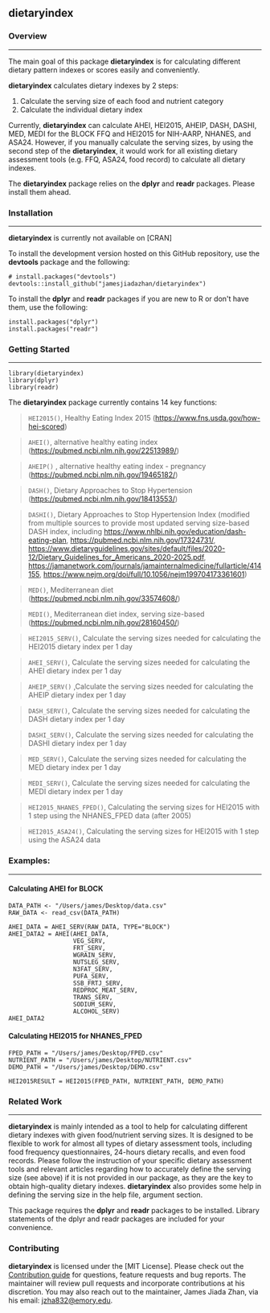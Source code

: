 ## dietaryindex

### Overview
___
The main goal of this package **dietaryindex** is for calculating different dietary pattern indexes or scores easily and conveniently. 

**dietaryindex** calculates dietary indexes by 2 steps:
1. Calculate the serving size of each food and nutrient category
2. Calculate the individual dietary index

Currently, **dietaryindex** can calculate AHEI, HEI2015, AHEIP, DASH, DASHI, MED, MEDI for the BLOCK FFQ and HEI2015 for NIH-AARP, NHANES, and ASA24. However, if you manually calculate the serving sizes, by using the second step of the **dietaryindex**, it would work for all existing dietary assessment tools (e.g. FFQ, ASA24, food record) to calculate all dietary indexes. 

The **dietaryindex** package relies on the **dplyr** and **readr** packages. Please install them ahead.

### Installation
___

**dietaryindex** is currently not available on [CRAN]


To install the development version hosted on this GitHub repository, use the **devtools** package and the following:

```
# install.packages("devtools")
devtools::install_github("jamesjiadazhan/dietaryindex")
```

To install the **dplyr** and **readr** packages if you are new to R or don't have them, use the following:
```
install.packages("dplyr")
install.packages("readr")
```

### Getting Started
___
```
library(dietaryindex)
library(dplyr)
library(readr)
```

The **dietaryindex** package currently contains 14 key functions:
>`HEI2015()`, Healthy Eating Index 2015 (https://www.fns.usda.gov/how-hei-scored)

>`AHEI()`, alternative healthy eating index (https://pubmed.ncbi.nlm.nih.gov/22513989/)

>`AHEIP()` , alternative healthy eating index - pregnancy (https://pubmed.ncbi.nlm.nih.gov/19465182/)

>`DASH()`, Dietary Approaches to Stop Hypertension (https://pubmed.ncbi.nlm.nih.gov/18413553/)

>`DASHI()`, Dietary Approaches to Stop Hypertension Index (modified from multiple sources to provide most updated serving size-based DASH index, including https://www.nhlbi.nih.gov/education/dash-eating-plan, https://pubmed.ncbi.nlm.nih.gov/17324731/, https://www.dietaryguidelines.gov/sites/default/files/2020-12/Dietary_Guidelines_for_Americans_2020-2025.pdf, https://jamanetwork.com/journals/jamainternalmedicine/fullarticle/414155, https://www.nejm.org/doi/full/10.1056/nejm199704173361601)

>`MED()`, Mediterranean diet (https://pubmed.ncbi.nlm.nih.gov/33574608/)

>`MEDI()`, Mediterranean diet index, serving size-based (https://pubmed.ncbi.nlm.nih.gov/28160450/)

>`HEI2015_SERV()`, Calculate the serving sizes needed for calculating the HEI2015 dietary index per 1 day

>`AHEI_SERV()`, Calculate the serving sizes needed for calculating the AHEI dietary index per 1 day

>`AHEIP_SERV()` ,Calculate the serving sizes needed for calculating the AHEIP dietary index per 1 day

>`DASH_SERV()`, Calculate the serving sizes needed for calculating the DASH dietary index per 1 day

>`DASHI_SERV()`, Calculate the serving sizes needed for calculating the DASHI dietary index per 1 day

>`MED_SERV()`, Calculate the serving sizes needed for calculating the MED dietary index per 1 day

>`MEDI_SERV()`, Calculate the serving sizes needed for calculating the MEDI dietary index per 1 day

>`HEI2015_NHANES_FPED()`, Calculating the serving sizes for HEI2015 with 1 step using the NHANES_FPED data (after 2005)

>`HEI2015_ASA24()`, Calculating the serving sizes for HEI2015 with 1 step using the ASA24 data

### Examples:
___
#### Calculating AHEI for BLOCK
```
DATA_PATH <- "/Users/james/Desktop/data.csv"
RAW_DATA <- read_csv(DATA_PATH)

AHEI_DATA = AHEI_SERV(RAW_DATA, TYPE="BLOCK")
AHEI_DATA2 = AHEI(AHEI_DATA,   
                  VEG_SERV,
                  FRT_SERV,
                  WGRAIN_SERV,
                  NUTSLEG_SERV,
                  N3FAT_SERV,
                  PUFA_SERV,
                  SSB_FRTJ_SERV,
                  REDPROC_MEAT_SERV,
                  TRANS_SERV,
                  SODIUM_SERV,
                  ALCOHOL_SERV)
AHEI_DATA2
```

#### Calculating HEI2015 for NHANES_FPED
```
FPED_PATH = "/Users/james/Desktop/FPED.csv"
NUTRIENT_PATH = "/Users/james/Desktop/NUTRIENT.csv"
DEMO_PATH = "/Users/james/Desktop/DEMO.csv"

HEI2015RESULT = HEI2015(FPED_PATH, NUTRIENT_PATH, DEMO_PATH)
```

### Related Work
___

**dietaryindex** is mainly intended as a tool to help for calculating different dietary indexes with given food/nutrient serving sizes. It is designed to be flexible to work for almost all types of dietary assessment tools, including food frequency questionnaires, 24-hours dietary recalls, and even food records. Please follow the instruction of your specific dietary assessment tools and relevant articles regarding how to accurately define the serving size (see above) if it is not provided in our package, as they are the key to obtain high-quality dietary indexes. **dietaryindex** also provides some help in defining the serving size in the help file, argument section. 

This package requires the **dplyr** and **readr** packages to be installed. Library statements of the dplyr and readr packages are included for your convenience. 

### Contributing

**dietaryindex** is licensed under the [MIT License]. Please check out the [Contribution guide](https://github.com/jamesjiadazhan/dietaryindex/blob/main/CONTRIBUTING.md) for questions, feature requests and bug reports. The maintainer will review pull requests and incorporate contributions at his discretion. You may also reach out to the maintainer, James Jiada Zhan, via his email: jzha832@emory.edu.
